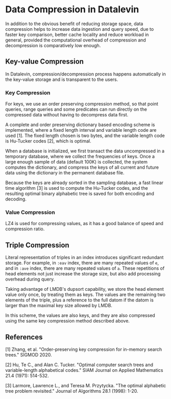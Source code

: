 # Data Compression in Datalevin

In addition to the obvious benefit of reducing storage space, data compression
helps to increase data ingestion and query speed, due to faster key comparison,
better cache locality and reduce workload in general, provided the computational
overhead of compression and decompression is comparatively low enough.

## Key-value Compression

In Datalevin, compression/decompression process happens automatically in the key-value storage and is transparent to the users.

### Key Compression


For keys, we use an order preserving compression method, so that point queries,
range queries and some predicates can run directly on the compressed data
without having to decompress data first.

A complete and order preserving dictionary based encoding scheme is implemented,
where a fixed length interval and variable length code are used [1]. The fixed
length chosen is two bytes, and the variable length code is Hu-Tucker codes [2],
which is optimal.

When a database is initialized, we first transact the data uncompressed in a
temporary database, where we collect the frequencies of keys. Once a large
enough sample of data (default 100K) is collected, the system computes the
dictionary, and compress the keys of all current and future data using the
dictionary in the permanent database file.

Because the keys are already sorted in the sampling database, a fast linear time
algorithm [3] is used to compute the Hu-Tucker codes, and the resulting optimal
binary alphabetic tree is saved for both encoding and decoding.

### Value Compression

LZ4 is used for compressing values, as it has a good balance of speed and
compression ratio.

## Triple Compression

Literal representation of triples in an index introduces significant redundant
storage. For example, in `:eav` index, there are many repeated values of `e`,
and in `:ave` index, there are many repeated values of `a`. These repetitions of
head elements not just increase the storage size, but also add processing
overhead during query.

Taking advantage of LMDB's dupsort capability, we store the head element value
only once, by treating them as keys. The values are the remaining two elements
of the triple, plus a reference to the full datom if the datom is larger than
the maximal key size allowed by LMDB.

In this scheme, the values are also keys, and they are also compressed using the same key compression method described
above.

## References

[1] Zhang, et al. "Order-preserving key compression for in-memory search trees." SIGMOD 2020.

[2] Hu, Te C., and Alan C. Tucker. "Optimal computer search trees and variable-length alphabetical codes." SIAM Journal on Applied Mathematics 21.4 (1971): 514-532.

[3] Larmore, Lawrence L., and Teresa M. Przytycka. "The optimal alphabetic tree problem revisited." Journal of Algorithms 28.1 (1998): 1-20.

